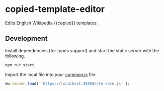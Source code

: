 # copied-template-editor
Edits English Wikipedia {{copied}} templates.

## Development
Install dependencies (for types support) and start the static server with the following.
```bash
npm run start
```

Import the local file into your [common.js](https://en.wikipedia.org/wiki/Special:MyPage/common.js) file.
```js
mw.loader.load( 'https://localhost:45000/cte-core.js' );
```
